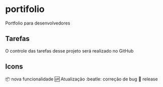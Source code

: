# portifolio
Portfolio para desenvolvedores

## Tarefas 

O controle das tarefas desse projeto será realizado no GitHub

## Icons 

:package: nova funcionalidade 
:up: Atualização
:beatle: correção de bug
:checkered_flag: release
